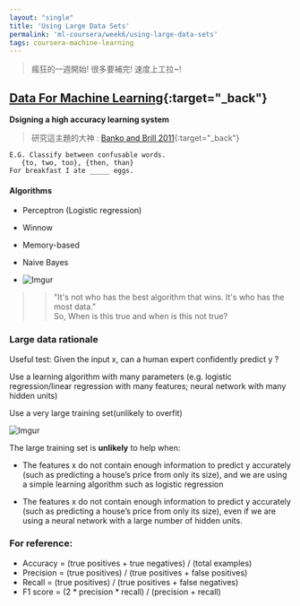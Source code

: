 ```yaml
---
layout: "single"
title: 'Using Large Data Sets'
permalink: 'ml-coursera/week6/using-large-data-sets'
tags: coursera-machine-learning  
---
```


> 瘋狂的一週開始! 很多要補完! 速度上工拉~!

## [Data For Machine Learning](https://www.coursera.org/learn/machine-learning/lecture/XcNcz/data-for-machine-learning){:target="_back"}

__Dsigning a high accuracy learning system__

> 研究這主題的大神 : [Banko and Brill 2011](https://www.aclweb.org/anthology/P01-1005){:target="_back"}

~~~
E.G. Classify between confusable words.
   {to, two, too}, {then, than}
For breakfast I ate _____ eggs.
~~~

#### Algorithms
   - Perceptron (Logistic regression)
   - Winnow
   - Memory-based
   - Naive Bayes
   
- ![Imgur](https://i.imgur.com/eB8iP6jm.gif)
>> "It's not who has the best algorithm that wins. It's who has the most data."
>> <br/>So, When is this true and when is this not true?


### Large data rationale

Useful test: Given the input x, can a human expert confidently predict y ?

Use a learning algorithm with many parameters (e.g. logistic regression/linear regression with many features; neural network with many hidden units)

Use a very large training set(unlikely to overfit)

![Imgur](https://i.imgur.com/djjFtSUh.gif)

The large training set is __unlikely__ to help when:
   - The features x do not contain enough information to predict y accurately (such as predicting a house’s price from only its size), and we are using a simple learning algorithm such as logistic regression

   -  The features x do not contain enough information to predict y accurately (such as predicting a house’s price from only its size), even if we are using a neural network with a large number of hidden units.


### For reference:

- Accuracy = (true positives + true negatives) / (total examples)
- Precision = (true positives) / (true positives + false positives)
- Recall = (true positives) / (true positives + false negatives)
- F1 score = (2 * precision * recall) / (precision + recall)